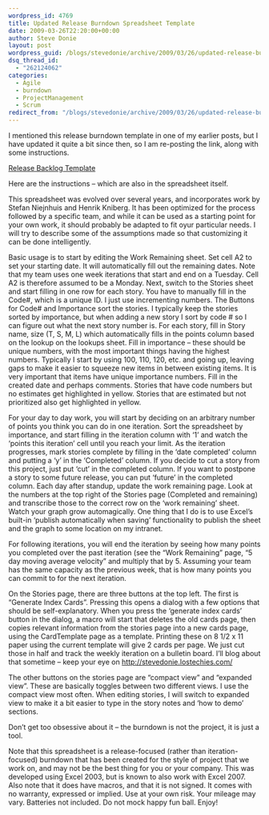 ```yaml
---
wordpress_id: 4769
title: Updated Release Burndown Spreadsheet Template
date: 2009-03-26T22:20:00+00:00
author: Steve Donie
layout: post
wordpress_guid: /blogs/stevedonie/archive/2009/03/26/updated-release-burndown-spreadsheet-template.aspx
dsq_thread_id:
  - "262124062"
categories:
  - Agile
  - burndown
  - ProjectManagement
  - Scrum
redirect_from: "/blogs/stevedonie/archive/2009/03/26/updated-release-burndown-spreadsheet-template.aspx/"
---
```

I mentioned this release burndown template in one of my earlier posts, but I have updated it quite a bit since then, so I am re-posting the link, along with some instructions.

[Release Backlog Template](/content/stevedonie/uploads/2011/05/Release-Backlog-Template.zip)

Here are the instructions &#8211; which are also in the spreadsheet itself.

This spreadsheet was evolved over several years, and incorporates work by Stefan Niejnhuis and Henrik Kniberg. It has been optimized for the process followed by a specific team, and while it can be used as a starting point for your own work, it should probably be adapted to fit oyur particular needs. I will try to describe some of the assumptions made so that customizing it can be done intelligently.

Basic usage is to start by editing the Work Remaining sheet. Set cell A2 to set your starting date. It will automatically fill out the remaining dates. Note that my team uses one week iterations that start and end on a Tuesday. Cell A2 is therefore assumed to be a Monday. Next, switch to the Stories sheet and start filling in one row for each story. You have to manually fill in the Code#, which is a unique ID. I just use incrementing numbers. The Buttons for Code# and Importance sort the stories. I typically keep the stories sorted by importance, but when adding a new story I sort by code # so I can figure out what the next story number is. For each story, fill in Story name, size (T, S, M, L) which automatically fills in the points column based on the lookup on the lookups sheet. Fill in importance &#8211; these should be unique numbers, with the most important things having the highest numbers. Typically I start by using 100, 110, 120, etc. and going up, leaving gaps to make it easier to squeeze new items in between existing items. It is very important that items have unique importance numbers. Fill in the created date and perhaps comments. Stories that have code numbers but no estimates get highlighted in yellow. Stories that are estimated but not prioritized also get highlighted in yellow.

For your day to day work, you will start by deciding on an arbitrary number of points you think you can do in one iteration. Sort the spreadsheet by importance, and start filling in the iteration column with &#8216;1&#8217; and watch the &#8216;points this iteration&#8217; cell until you reach your limit. As the iteration progresses, mark stories complete by filling in the &#8216;date completed&#8217; column and putting a &#8216;y&#8217; in the &#8216;Completed&#8217; column. If you decide to cut a story from this project, just put &#8216;cut&#8217; in the completed column. If you want to postpone a story to some future release, you can put &#8216;future&#8217; in the completed column. Each day after standup, update the work remaining page. Look at the numbers at the top right of the Stories page (Completed and remaining) and transcribe those to the correct row on the &#8216;work remaining&#8217; sheet. Watch your graph grow automagically. One thing that I do is to use Excel&#8217;s built-in &#8216;publish automatically when saving&#8217; functionality to publish the sheet and the graph to some location on my intranet.

For following iterations, you will end the iteration by seeing how many points you completed over the past iteration (see the &#8220;Work Remaining&#8221; page, &#8220;5 day moving average velocity&#8221; and multiply that by 5. Assuming your team has the same capacity as the previous week, that is how many points you can commit to for the next iteration.

On the Stories page, there are three buttons at the top left. The first is &#8220;Generate Index Cards&#8221;. Pressing this opens a dialog with a few options that should be self-explanatory. When you press the &#8216;generate index cards&#8217; button in the dialog, a macro will start that deletes the old cards page, then copies relevant information from the stories page into a new cards page, using the CardTemplate page as a template. Printing these on 8 1/2 x 11 paper using the current template will give 2 cards per page. We just cut those in half and track the weekly iteration on a bulletin board. I&#8217;ll blog about that sometime &#8211; keep your eye on http://stevedonie.lostechies.com/

The other buttons on the stories page are &#8220;compact view&#8221; and &#8220;expanded view&#8221;. These are basically toggles between two different views. I use the compact view most often. When editing stories, I will switch to expanded view to make it a bit easier to type in the story notes and &#8216;how to demo&#8217; sections.

Don&#8217;t get too obsessive about it &#8211; the burndown is not the project, it is just a tool.

Note that this spreadsheet is a release-focused (rather than iteration-focused) burndown that has been created for the style of project that we work on, and may not be the best thing for you or your company. This was developed using Excel 2003, but is known to also work with Excel 2007. Also note that it does have macros, and that it is not signed. It comes with no warranty, expressed or implied. Use at your own risk. Your mileage may vary. Batteries not included. Do not mock happy fun ball. Enjoy!
